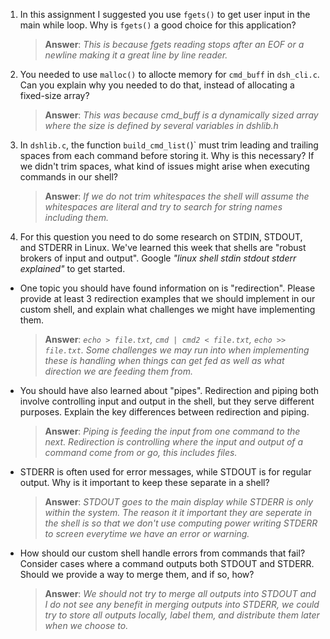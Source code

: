 1. In this assignment I suggested you use `fgets()` to get user input in the main while loop. Why is `fgets()` a good choice for this application?

    > **Answer**:  _This is because fgets reading stops after an EOF or a newline making it a great line by line reader._

2. You needed to use `malloc()` to allocte memory for `cmd_buff` in `dsh_cli.c`. Can you explain why you needed to do that, instead of allocating a fixed-size array?

    > **Answer**:  _This was because cmd\_buff is a dynamically sized array where the size is defined by several variables in dshlib.h_


3. In `dshlib.c`, the function `build_cmd_list(`)` must trim leading and trailing spaces from each command before storing it. Why is this necessary? If we didn't trim spaces, what kind of issues might arise when executing commands in our shell?

    > **Answer**:  _If we do not trim whitespaces the shell will assume the whitespaces are literal and try to search for string names including them._

4. For this question you need to do some research on STDIN, STDOUT, and STDERR in Linux. We've learned this week that shells are "robust brokers of input and output". Google _"linux shell stdin stdout stderr explained"_ to get started.

- One topic you should have found information on is "redirection". Please provide at least 3 redirection examples that we should implement in our custom shell, and explain what challenges we might have implementing them.

    > **Answer**:  _`echo > file.txt`, `cmd | cmd2 < file.txt`, `echo >> file.txt`. Some challenges we may run into when implementing these is handling when things can get fed as well as what direction we are feeding them from._

- You should have also learned about "pipes". Redirection and piping both involve controlling input and output in the shell, but they serve different purposes. Explain the key differences between redirection and piping.

    > **Answer**:  _Piping is feeding the input from one command to the next. Redirection is controlling where the input and output of a command come from or go, this includes files._

- STDERR is often used for error messages, while STDOUT is for regular output. Why is it important to keep these separate in a shell?

    > **Answer**:  _STDOUT goes to the main display while STDERR is only within the system. The reason it it important they are seperate in the shell is so that we don't use computing power writing STDERR to screen everytime we have an error or warning._

- How should our custom shell handle errors from commands that fail? Consider cases where a command outputs both STDOUT and STDERR. Should we provide a way to merge them, and if so, how?

    > **Answer**:  _We should not try to merge all outputs into STDOUT and I do not see any benefit in merging outputs into STDERR, we could try to store all outputs locally, label them, and distribute them later when we choose to._